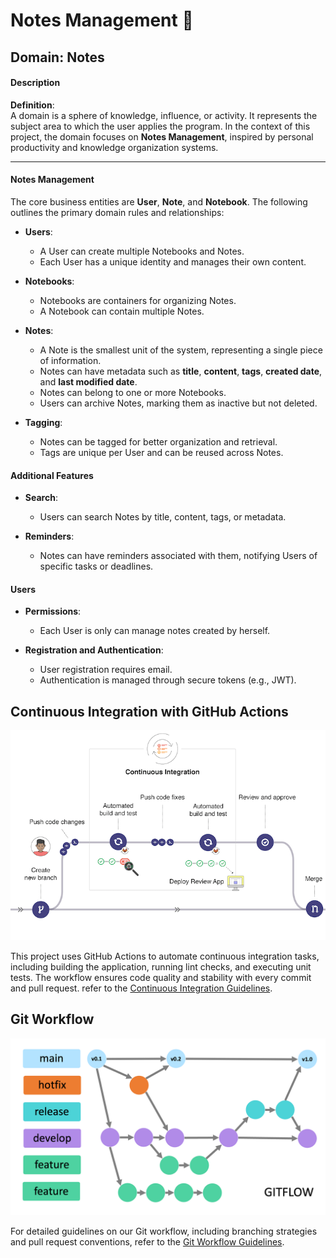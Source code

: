 # Notes Management 📝

## Domain: Notes  

#### Description  

**Definition**:  
A domain is a sphere of knowledge, influence, or activity. It represents the subject area to which the user applies the program. In the context of this project, the domain focuses on **Notes Management**, inspired by personal productivity and knowledge organization systems.  

---

#### Notes Management  

The core business entities are **User**, **Note**, and **Notebook**. The following outlines the primary domain rules and relationships:  

- **Users**:  
  - A User can create multiple Notebooks and Notes.  
  - Each User has a unique identity and manages their own content.  

- **Notebooks**:  
  - Notebooks are containers for organizing Notes.  
  - A Notebook can contain multiple Notes.  

- **Notes**:  
  - A Note is the smallest unit of the system, representing a single piece of information.  
  - Notes can have metadata such as **title**, **content**, **tags**, **created date**, and **last modified date**.  
  - Notes can belong to one or more Notebooks.  
  - Users can archive Notes, marking them as inactive but not deleted.  

- **Tagging**:  
  - Notes can be tagged for better organization and retrieval.  
  - Tags are unique per User and can be reused across Notes.  


#### Additional Features  

- **Search**:  
  - Users can search Notes by title, content, tags, or metadata.  

- **Reminders**:  
  - Notes can have reminders associated with them, notifying Users of specific tasks or deadlines.  


#### Users  

- **Permissions**:  
  - Each User is only can manage notes created by herself.

- **Registration and Authentication**:  
  - User registration requires email.  
  - Authentication is managed through secure tokens (e.g., JWT).  

## Continuous Integration with GitHub Actions

![CI](./docs/ci.jpg)

This project uses GitHub Actions to automate continuous integration tasks, including building the application, running lint checks, and executing unit tests. The workflow ensures code quality and stability with every commit and pull request. refer to the [Continuous Integration Guidelines](./docs/continuous-integration.md).


## Git Workflow

![Workflow](./docs/workflow.png)

For detailed guidelines on our Git workflow, including branching strategies and pull request conventions, refer to the [Git Workflow Guidelines](./docs/development-process-and-branching-strategy.md).

